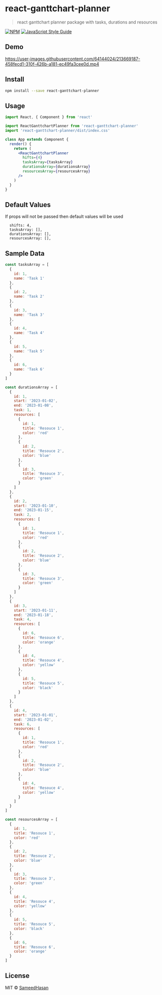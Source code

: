 # react-ganttchart-planner

> react ganttchart planner package with tasks, durations and resources

[![NPM](https://img.shields.io/npm/v/react-ganttchart-planner.svg)](https://www.npmjs.com/package/react-ganttchart-planner) [![JavaScript Style Guide](https://img.shields.io/badge/code_style-standard-brightgreen.svg)](https://standardjs.com)


## Demo

https://user-images.githubusercontent.com/64144024/213669187-458fecd1-310f-426b-a181-ec49fa3cee0d.mp4



## Install

```bash
npm install --save react-ganttchart-planner
```

## Usage

```jsx
import React, { Component } from 'react'

import ReactGanttchartPlanner from 'react-ganttchart-planner'
import 'react-ganttchart-planner/dist/index.css'

class App extends Component {
  render() {
    return (
      <ReactGanttchartPlanner
        hifts={4}
        tasksArray={tasksArray}
        durationsArray={durationsArray}
        resourcesArray={resourcesArray}
      />
    )
  }
}
```

## Default Values

If props will not be passed then default values will be used

```table
  shifts: 4,
  tasksArray: [],
  durationsArray: [],
  resourcesArray: [],
```

## Sample Data

```jsx
const tasksArray = [
  {
    id: 1,
    name: 'Task 1'
  },
  {
    id: 2,
    name: 'Task 2'
  },
  {
    id: 3,
    name: 'Task 3'
  },
  {
    id: 4,
    name: 'Task 4'
  },
  {
    id: 5,
    name: 'Task 5'
  },
  {
    id: 6,
    name: 'Task 6'
  }
]

const durationsArray = [
  {
    id: 1,
    start: '2023-01-02',
    end: '2023-01-08',
    task: 1,
    resources: [
      {
        id: 1,
        title: 'Resouce 1',
        color: 'red'
      },
      {
        id: 2,
        title: 'Resouce 2',
        color: 'blue'
      },
      {
        id: 3,
        title: 'Resouce 3',
        color: 'green'
      }
    ]
  },
  {
    id: 2,
    start: '2023-01-10',
    end: '2023-01-15',
    task: 2,
    resources: [
      {
        id: 1,
        title: 'Resouce 1',
        color: 'red'
      },
      {
        id: 2,
        title: 'Resouce 2',
        color: 'blue'
      },
      {
        id: 3,
        title: 'Resouce 3',
        color: 'green'
      }
    ]
  },
  {
    id: 3,
    start: '2023-01-11',
    end: '2023-01-18',
    task: 4,
    resources: [
      {
        id: 6,
        title: 'Resouce 6',
        color: 'orange'
      },
      {
        id: 4,
        title: 'Resouce 4',
        color: 'yellow'
      },
      {
        id: 5,
        title: 'Resouce 5',
        color: 'black'
      }
    ]
  },
  {
    id: 4,
    start: '2023-01-01',
    end: '2023-01-02',
    task: 6,
    resources: [
      {
        id: 1,
        title: 'Resouce 1',
        color: 'red'
      },
      {
        id: 2,
        title: 'Resouce 2',
        color: 'blue'
      },
      {
        id: 4,
        title: 'Resouce 4',
        color: 'yellow'
      }
    ]
  }
]

const resourcesArray = [
  {
    id: 1,
    title: 'Resouce 1',
    color: 'red'
  },
  {
    id: 2,
    title: 'Resouce 2',
    color: 'blue'
  },
  {
    id: 3,
    title: 'Resouce 3',
    color: 'green'
  },
  {
    id: 4,
    title: 'Resouce 4',
    color: 'yellow'
  },
  {
    id: 5,
    title: 'Resouce 5',
    color: 'black'
  },
  {
    id: 6,
    title: 'Resouce 6',
    color: 'orange'
  }
]
```

## License

MIT © [SameedHasan](https://github.com/SameedHasan)
